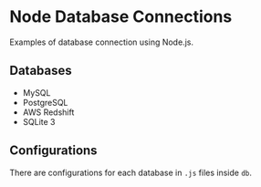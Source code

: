 # Node Database Connections

Examples of database connection using Node.js.

## Databases

* MySQL
* PostgreSQL
* AWS Redshift
* SQLite 3

## Configurations

There are configurations for each database in `.js` files inside `db`.
